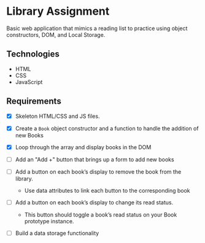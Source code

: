 # Library Assignment

Basic web application that mimics a reading list to practice using object constructors, DOM, and Local Storage.

## Technologies

* HTML
* CSS
* JavaScript

## Requirements

* [x] Skeleton HTML/CSS and JS files.
* [x] Create a `Book` object constructor and a function to handle the addition of new Books
* [x] Loop through the array and display books in the DOM
* [ ] Add an "Add +" button that brings up a form to add new books
* [ ] Add a button on each book’s display to remove the book from the library.
    * Use data attributes to link each button to the corresponding book
* [ ] Add a button on each book’s display to change its read status.
    * This button should toggle a book’s read status on your Book prototype instance.
* [ ] Build a data storage functionality


